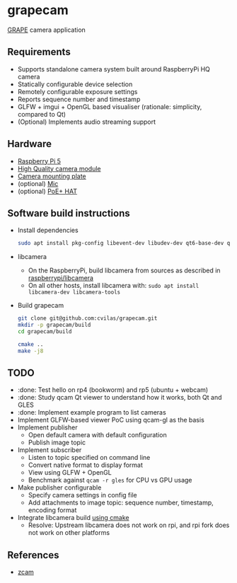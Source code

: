 # grapecam

[GRAPE](https://github.com/cvilas/grape) camera application

## Requirements

- Supports standalone camera system built around RaspberryPi HQ camera
- Statically configurable device selection
- Remotely configurable exposure settings
- Reports sequence number and timestamp
- GLFW + imgui + OpenGL based visualiser (rationale: simplicity, compared to Qt)
- (Optional) Implements audio streaming support

## Hardware

- [Raspberry Pi 5](https://thepihut.com/products/raspberry-pi-5)
- [High Quality camera module](https://thepihut.com/products/raspberry-pi-high-quality-camera-module)
- [Camera mounting plate](https://thepihut.com/products/mounting-plate-for-high-quality-camera)
- (optional) [Mic](https://thepihut.com/products/mini-usb-microphone)
- (optional) [PoE+ HAT](https://thepihut.com/products/uctronics-poe-hat-for-raspberry-pi-5-with-active-cooler-802-3af-at)

## Software build instructions

- Install dependencies

  ```bash
  sudo apt install pkg-config libevent-dev libudev-dev qt6-base-dev qt6-tools-dev-tools
  ```

- libcamera

  - On the RaspberryPi, build libcamera from sources as described in [raspberrypi/libcamera](https://github.com/raspberrypi/libcamera)
  - On all other hosts, install libcamera with: `sudo apt install libcamera-dev libcamera-tools`

- Build grapecam

  ```bash
  git clone git@github.com:cvilas/grapecam.git
  mkdir -p grapecam/build
  cd grapecam/build

  cmake .. 
  make -j8
  ```

## TODO

- :done: Test hello on rp4 (bookworm) and rp5 (ubuntu + webcam)
- :done: Study qcam Qt viewer to understand how it works, both Qt and GLES
- :done: Implement example program to list cameras
- Implement GLFW-based viewer PoC using qcam-gl as the basis
- Implement publisher
  - Open default camera with default configuration
  - Publish image topic
- Implement subscriber
  - Listen to topic specified on command line
  - Convert native format to display format
  - View using GLFW + OpenGL
  - Benchmark against `qcam -r gles` for CPU vs GPU usage
- Make publisher configurable
  - Specify camera settings in config file
  - Add attachments to image topic: sequence number, timestamp, encoding format
- Integrate libcamera build [using cmake](https://github.com/christianrauch/libcamera_cmake)
  - Resolve: Upstream libcamera does not work on rpi, and rpi fork does not work on other platforms

## References

- [zcam](https://github.com/eclipse-zenoh/zenoh-demos/tree/master/computer-vision/zcam)
